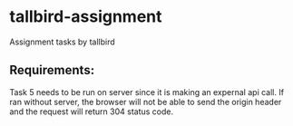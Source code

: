 # tallbird-assignment
Assignment tasks by tallbird

## Requirements:
Task 5 needs to be run on server since it is making an expernal api call.
If ran without server, the browser will not be able to send the origin header and the request will return 304 status code.
